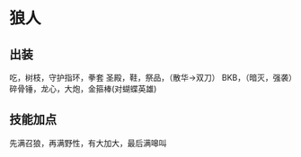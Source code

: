 # 狼人

## 出装
吃，树枝，守护指环，拳套
圣殿，鞋，祭品，（散华->双刀）
BKB，（暗灭，强袭）碎骨锤，龙心，大炮，金箍棒(对蝴蝶英雄)

## 技能加点
先满召狼，再满野性，有大加大，最后满嗥叫